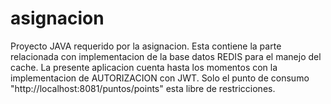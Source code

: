 # asignacion
Proyecto JAVA requerido por la asignacion. Esta contiene la parte relacionada con implementacion de la base datos REDIS para el manejo del cache. La presente aplicacion cuenta hasta los momentos con la implementacion de AUTORIZACION con JWT. Solo el punto de consumo "http://localhost:8081/puntos/points" esta libre de restricciones. 
